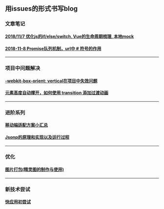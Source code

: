 ## 用issues的形式书写blog


### 文章笔记
#### [2018/11/7 优化js的if/else/switch, Vue的生命周期梳理,  本地mock](https://github.com/cjfff/issue-blog/issues/4) 
#### [2018-11-8 Promise队列机制，url中 # 符号的作用](https://github.com/cjfff/issue-blog/issues/5)

---

### 项目中问题解决
#### [-webkit-box-orient: vertical在项目中失效问题](https://github.com/cjfff/issue-blog/issues/7)
#### [元素高度自动撑开，如何使用 transition 添加过渡动画](https://github.com/cjfff/issue-blog/issues/9)

---

### 进阶系列
#### [移动端适配方案小汇总](https://github.com/cjfff/issue-blog/issues/8)
#### [Jsonp的原理和实现以及运行过程](https://github.com/cjfff/issue-blog/issues/1)

---

### 优化
#### [图片打包(精灵图的制作与使用)](https://github.com/cjfff/issue-blog/issues/3)

---

### 新技术尝试
#### [快应用初尝试](https://github.com/cjfff/issue-blog/issues/2)
